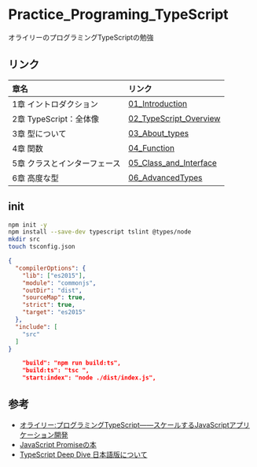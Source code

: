 # Practice_Programing_TypeScript
オライリーのプログラミングTypeScriptの勉強

## リンク

| 章名 | リンク |
| :-- | :-- |
| 1章 イントロダクション | [01_Introduction](./01_Introduction.md) |
| 2章 TypeScript：全体像 | [02_TypeScript_Overview](./02_TypeScript_Overview.md) |
| 3章 型について | [03_About_types](./03_About_types.md) |
| 4章 関数 | [04_Function](./04_Function.md) |
| 5章 クラスとインターフェース | [05_Class_and_Interface](./05_Class_and_Interface.md) |
| 6章 高度な型 | [06_AdvancedTypes](./06_AdvancedTypes.md)|

## init

``` sh
npm init -y
npm install --save-dev typescript tslint @types/node
mkdir src
touch tsconfig.json
```

``` json : tsconfig.json
{
  "compilerOptions": {
    "lib": ["es2015"],
    "module": "commonjs",
    "outDir": "dist",
    "sourceMap": true,
    "strict": true,
    "target": "es2015"
  },
  "include": [
    "src"
  ]
}
```

```json : package.json
    "build": "npm run build:ts",
    "build:ts": "tsc ",
    "start:index": "node ./dist/index.js",
```

## 参考

- [オライリー:プログラミングTypeScript――スケールするJavaScriptアプリケーション開発](https://www.oreilly.co.jp/books/9784873119045/)
- [JavaScript Promiseの本](https://azu.github.io/promises-book/#introduction)
- [TypeScript Deep Dive 日本語版について](https://typescript-jp.gitbook.io/deep-dive/)

